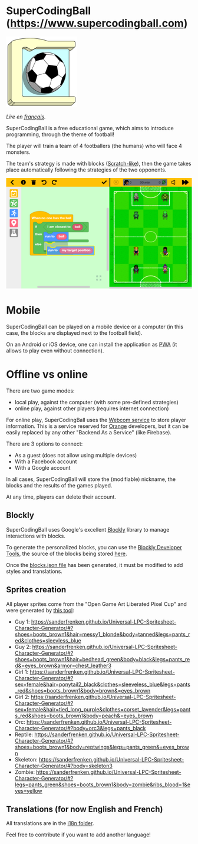 # SuperCodingBall (https://www.supercodingball.com)
![icon](./src/assets/app-icons/icon-192x192.png)

*Lire en [français](README.fr.md).*

SuperCodingBall is a free educational game, which aims to introduce programming, through the theme of football!

The player will train a team of 4 footballers (the humans) who will face 4 monsters.

The team's strategy is made with blocks ([Scratch-like](https://scratch.mit.edu/projects/editor)),
then the game takes place automatically following the strategies of the two opponents.

![screenshot](./src/assets/howto/screenshot.png)

# Mobile

SuperCodingBall can be played on a mobile device or a computer (in this case, the blocks are displayed next to the football field).

On an Android or iOS device, one can install the application as [PWA](https://web.dev/progressive-web-apps) (it allows to play even without connection).

# Offline vs online

There are two game modes:
* local play, against the computer (with some pre-defined strategies)
* online play, against other players (requires internet connection)

For online play, SuperCodingBall uses the [Webcom service](https://datasync.orange.com) to store player information.
This is a service reserved for [Orange](https://www.orange.com) developers, but it can be easily replaced by any other "Backend As a Service" (like Firebase).

There are 3 options to connect:
* As a guest (does not allow using multiple devices)
* With a Facebook account
* With a Google account

In all cases, SuperCodingBall will store the (modifiable) nickname, the blocks and the results of the games played.

At any time, players can delete their account.

## Blockly

SuperCodingBall uses Google's excellent [Blockly](https://developers.google.com/blockly) library to manage interactions with blocks.

To generate the personalized blocks, you can use the [Blockly Developer Tools](https://blockly-demo.appspot.com/static/demos/blockfactory/index.html), the source of the blocks being stored [here](./src/assets/blocks/library.xml).

Once the [blocks.json file](./src/assets/blocks/blocks.json) has been generated, it must be modified to add styles and translations.

## Sprites creation

All player sprites come from the "Open Game Art Liberated Pixel Cup" and were generated by [this tool](https://github.com/sanderfrenken/Universal-LPC-Spritesheet-Character-Generator):
* Guy 1: https://sanderfrenken.github.io/Universal-LPC-Spritesheet-Character-Generator/#?shoes=boots_brown1&hair=messy1_blonde&body=tanned&legs=pants_red&clothes=sleevless_blue
* Guy 2: https://sanderfrenken.github.io/Universal-LPC-Spritesheet-Character-Generator/#?shoes=boots_brown1&hair=bedhead_green&body=black&legs=pants_red&=eyes_brown&armor=chest_leather3
* Girl 1: https://sanderfrenken.github.io/Universal-LPC-Spritesheet-Character-Generator/#?sex=female&hair=ponytail2_black&clothes=sleeveless_blue&legs=pants_red&shoes=boots_brown1&body=brown&=eyes_brown
* Girl 2: https://sanderfrenken.github.io/Universal-LPC-Spritesheet-Character-Generator/#?sex=female&hair=tied_long_purple&clothes=corset_lavender&legs=pants_red&shoes=boots_brown1&body=peach&=eyes_brown
* Orc: https://sanderfrenken.github.io/Universal-LPC-Spritesheet-Character-Generator/#?body=orc3&legs=pants_black
* Reptile: https://sanderfrenken.github.io/Universal-LPC-Spritesheet-Character-Generator/#?shoes=boots_brown1&body=reptwings&legs=pants_green&=eyes_brown
* Skeleton: https://sanderfrenken.github.io/Universal-LPC-Spritesheet-Character-Generator/#?body=skeleton3
* Zombie: https://sanderfrenken.github.io/Universal-LPC-Spritesheet-Character-Generator/#?legs=pants_green&shoes=boots_brown1&body=zombie&ribs_blood=1&eyes=yellow

## Translations (for now English and French)

All translations are in the [i18n folder](./src/assets/i18n).

Feel free to contribute if you want to add another language!
